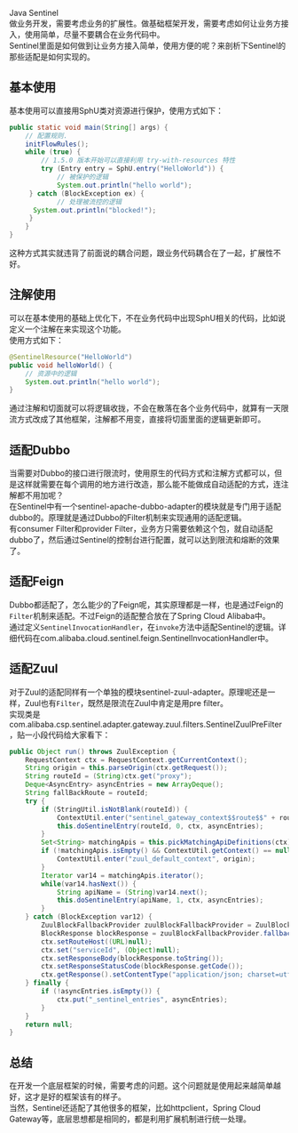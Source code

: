 Java Sentinel<br />做业务开发，需要考虑业务的扩展性。做基础框架开发，需要考虑如何让业务方接入，使用简单，尽量不要耦合在业务代码中。 <br />Sentinel里面是如何做到让业务方接入简单，使用方便的呢？来剖析下Sentinel的那些适配是如何实现的。
<a name="jwcDk"></a>
## 基本使用
基本使用可以直接用SphU类对资源进行保护，使用方式如下：
```java
public static void main(String[] args) {
    // 配置规则.
    initFlowRules();
    while (true) {
        // 1.5.0 版本开始可以直接利用 try-with-resources 特性
        try (Entry entry = SphU.entry("HelloWorld")) {
            // 被保护的逻辑
            System.out.println("hello world");
     } catch (BlockException ex) {
            // 处理被流控的逻辑
      System.out.println("blocked!");
     }
    }
}
```
这种方式其实就违背了前面说的耦合问题，跟业务代码耦合在了一起，扩展性不好。
<a name="omzs1"></a>
## 注解使用
可以在基本使用的基础上优化下，不在业务代码中出现SphU相关的代码，比如说定义一个注解在来实现这个功能。<br />使用方式如下：
```java
@SentinelResource("HelloWorld")
public void helloWorld() {
    // 资源中的逻辑
    System.out.println("hello world");
}
```
通过注解和切面就可以将逻辑收拢，不会在散落在各个业务代码中，就算有一天限流方式改成了其他框架，注解都不用变，直接将切面里面的逻辑更新即可。
<a name="mrOCE"></a>
## 适配Dubbo
当需要对Dubbo的接口进行限流时，使用原生的代码方式和注解方式都可以，但是这样就需要在每个调用的地方进行改造，那么能不能做成自动适配的方式，连注解都不用加呢？<br />在Sentinel中有一个sentinel-apache-dubbo-adapter的模块就是专门用于适配dubbo的。原理就是通过Dubbo的Filter机制来实现通用的适配逻辑。<br />有consumer Filter和provider Filter，业务方只需要依赖这个包，就自动适配dubbo了，然后通过Sentinel的控制台进行配置，就可以达到限流和熔断的效果了。
<a name="Tm62V"></a>
## 适配Feign
Dubbo都适配了，怎么能少的了Feign呢，其实原理都是一样，也是通过Feign的`Filter`机制来适配。不过Feign的适配整合放在了Spring Cloud Alibaba中。<br />通过定义`SentinelInvocationHandler`，在`invoke`方法中适配Sentinel的逻辑。详细代码在com.alibaba.cloud.sentinel.feign.SentinelInvocationHandler中。
<a name="syJxf"></a>
## 适配Zuul
对于Zuul的适配同样有一个单独的模块sentinel-zuul-adapter。原理呢还是一样，Zuul也有`Filter`，既然是限流在Zuul中肯定是用pre filter。<br />实现类是com.alibaba.csp.sentinel.adapter.gateway.zuul.filters.SentinelZuulPreFilter，贴一小段代码给大家看下：
```java
public Object run() throws ZuulException {
    RequestContext ctx = RequestContext.getCurrentContext();
    String origin = this.parseOrigin(ctx.getRequest());
    String routeId = (String)ctx.get("proxy");
    Deque<AsyncEntry> asyncEntries = new ArrayDeque();
    String fallBackRoute = routeId;
    try {
        if (StringUtil.isNotBlank(routeId)) {
            ContextUtil.enter("sentinel_gateway_context$$route$$" + routeId, origin);
            this.doSentinelEntry(routeId, 0, ctx, asyncEntries);
        }
        Set<String> matchingApis = this.pickMatchingApiDefinitions(ctx);
        if (!matchingApis.isEmpty() && ContextUtil.getContext() == null) {
            ContextUtil.enter("zuul_default_context", origin);
        }
        Iterator var14 = matchingApis.iterator();
        while(var14.hasNext()) {
            String apiName = (String)var14.next();
            this.doSentinelEntry(apiName, 1, ctx, asyncEntries);
        }
    } catch (BlockException var12) {
        ZuulBlockFallbackProvider zuulBlockFallbackProvider = ZuulBlockFallbackManager.getFallbackProvider(fallBackRoute);
        BlockResponse blockResponse = zuulBlockFallbackProvider.fallbackResponse(fallBackRoute, var12);
        ctx.setRouteHost((URL)null);
        ctx.set("serviceId", (Object)null);
        ctx.setResponseBody(blockResponse.toString());
        ctx.setResponseStatusCode(blockResponse.getCode());
        ctx.getResponse().setContentType("application/json; charset=utf-8");
    } finally {
        if (!asyncEntries.isEmpty()) {
            ctx.put("_sentinel_entries", asyncEntries);
        }
    }
    return null;
}
```
<a name="IEYs6"></a>
## 总结
在开发一个底层框架的时候，需要考虑的问题。这个问题就是使用起来越简单越好，这才是好的框架该有的样子。<br />当然，Sentinel还适配了其他很多的框架，比如httpclient，Spring Cloud Gateway等，底层思想都是相同的，都是利用扩展机制进行统一处理。
